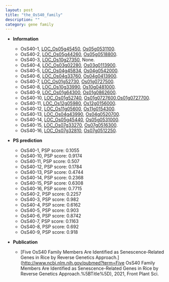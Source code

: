 ```yaml
---
layout: post
title: "the_OsS40_family"
description: ""
category: gene family
---
```


* **Information**  
    + OsS40-1, [LOC_Os05g45450](http://rice.uga.edu/cgi-bin/ORF_infopage.cgi?orf=LOC_Os05g45450), [Os05g0531100](http://rapdb.dna.affrc.go.jp/viewer/gbrowse_details/irgsp1?name=Os05g0531100).
    + OsS40-2, [LOC_Os05g44260](http://rice.uga.edu/cgi-bin/ORF_infopage.cgi?orf=LOC_Os05g44260), [Os05g0518800](http://rapdb.dna.affrc.go.jp/viewer/gbrowse_details/irgsp1?name=Os05g0518800).
    + OsS40-3, [LOC_Os10g27350](http://rice.uga.edu/cgi-bin/ORF_infopage.cgi?orf=LOC_Os10g27350), None.
    + OsS40-4, [LOC_Os03g02280](http://rice.uga.edu/cgi-bin/ORF_infopage.cgi?orf=LOC_Os03g02280), [Os03g0113900](http://rapdb.dna.affrc.go.jp/viewer/gbrowse_details/irgsp1?name=Os03g0113900).
    + OsS40-5, [LOC_Os04g45834](http://rice.uga.edu/cgi-bin/ORF_infopage.cgi?orf=LOC_Os04g45834), [Os04g0542000](http://rapdb.dna.affrc.go.jp/viewer/gbrowse_details/irgsp1?name=Os04g0542000).
    + OsS40-6, [LOC_Os04g33760](http://rice.uga.edu/cgi-bin/ORF_infopage.cgi?orf=LOC_Os04g33760), [Os04g0413900](http://rapdb.dna.affrc.go.jp/viewer/gbrowse_details/irgsp1?name=Os04g0413900).
    + OsS40-7, [LOC_Os01g52730](http://rice.uga.edu/cgi-bin/ORF_infopage.cgi?orf=LOC_Os01g52730), [Os01g0727500](http://rapdb.dna.affrc.go.jp/viewer/gbrowse_details/irgsp1?name=Os01g0727500).
    + OsS40-8, [LOC_Os10g33990](http://rice.uga.edu/cgi-bin/ORF_infopage.cgi?orf=LOC_Os10g33990), [Os10g0481000](http://rapdb.dna.affrc.go.jp/viewer/gbrowse_details/irgsp1?name=Os10g0481000).
    + OsS40-9, [LOC_Os01g64300](http://rice.uga.edu/cgi-bin/ORF_infopage.cgi?orf=LOC_Os01g64300), [Os01g0862600](http://rapdb.dna.affrc.go.jp/viewer/gbrowse_details/irgsp1?name=Os01g0862600).
    + OsS40-10, [LOC_Os01g52740](http://rice.uga.edu/cgi-bin/ORF_infopage.cgi?orf=LOC_Os01g52740), [Os01g0727600](http://rapdb.dna.affrc.go.jp/viewer/gbrowse_details/irgsp1?name=Os01g0727600),[Os01g0727700](http://rapdb.dna.affrc.go.jp/viewer/gbrowse_details/irgsp1?name=Os01g0727700).
    + OsS40-11, [LOC_Os12g05980](http://rice.uga.edu/cgi-bin/ORF_infopage.cgi?orf=LOC_Os12g05980), [Os12g0156000](http://rapdb.dna.affrc.go.jp/viewer/gbrowse_details/irgsp1?name=Os12g0156000).
    + OsS40-12, [LOC_Os11g05600](http://rice.uga.edu/cgi-bin/ORF_infopage.cgi?orf=LOC_Os11g05600), [Os11g0154300](http://rapdb.dna.affrc.go.jp/viewer/gbrowse_details/irgsp1?name=Os11g0154300).
    + OsS40-13, [LOC_Os04g43990](http://rice.uga.edu/cgi-bin/ORF_infopage.cgi?orf=LOC_Os04g43990), [Os04g0520700](http://rapdb.dna.affrc.go.jp/viewer/gbrowse_details/irgsp1?name=Os04g0520700).
    + OsS40-14, [LOC_Os05g45440](http://rice.uga.edu/cgi-bin/ORF_infopage.cgi?orf=LOC_Os05g45440), [Os05g0531000](http://rapdb.dna.affrc.go.jp/viewer/gbrowse_details/irgsp1?name=Os05g0531000).
    + OsS40-15, [LOC_Os07g33270](http://rice.uga.edu/cgi-bin/ORF_infopage.cgi?orf=LOC_Os07g33270), [Os07g0516300](http://rapdb.dna.affrc.go.jp/viewer/gbrowse_details/irgsp1?name=Os07g0516300).
    + OsS40-16, [LOC_Os07g32810](http://rice.uga.edu/cgi-bin/ORF_infopage.cgi?orf=LOC_Os07g32810), [Os07g0512250](http://rapdb.dna.affrc.go.jp/viewer/gbrowse_details/irgsp1?name=Os07g0512250).

* **PS prediction**
    + OsS40-1, PSP score: 0.1055
    + OsS40-10, PSP score: 0.9174
    + OsS40-11, PSP score: 0.507
    + OsS40-12, PSP score: 0.1784
    + OsS40-13, PSP score: 0.4744
    + OsS40-14, PSP score: 0.2368
    + OsS40-15, PSP score: 0.6308
    + OsS40-16, PSP score: 0.7715
    + OsS40-2, PSP score: 0.2257
    + OsS40-3, PSP score: 0.982
    + OsS40-4, PSP score: 0.6162
    + OsS40-5, PSP score: 0.903
    + OsS40-6, PSP score: 0.8742
    + OsS40-7, PSP score: 0.1163
    + OsS40-8, PSP score: 0.692
    + OsS40-9, PSP score: 0.918

* **Publication**  
    + [Five OsS40 Family Members Are Identified as Senescence-Related Genes in Rice by Reverse Genetics Approach.](http://www.ncbi.nlm.nih.gov/pubmed?term=Five OsS40 Family Members Are Identified as Senescence-Related Genes in Rice by Reverse Genetics Approach.%5BTitle%5D), 2021, Front Plant Sci.


